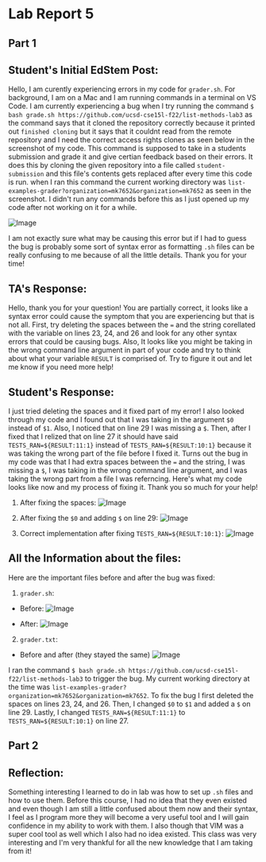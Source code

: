 # Lab Report 5

## Part 1

## Student's Initial EdStem Post:

Hello, I am curently experiencing errors in my code for `grader.sh`. For background, I am on a Mac and I am running commands in a terminal on VS Code. I am currently experiencing a bug when I try running the command `$ bash grade.sh https://github.com/ucsd-cse15l-f22/list-methods-lab3` as the command says that it cloned the repository correctly because it printed out `finished cloning` but it says that it couldnt read from the remote repository and I need the correct access rights clones as seen below in the screenshot of my code. This command is supposed to take in a students submission and grade it and give certian feedback based on their errors. It does this by cloning the given repository into a file called `student-submission` and this file's contents gets replaced after every time this code is run. when I ran this command the current working directory was `list-examples-grader?organization=mk7652&organization=mk7652` as seen in the screenshot. I didn't run any commands before this as I just opened up my code after not working on it for a while. 

![Image](CSE15L_labreport5_1.2.png)

I am not exactly sure what may be causing this error but if I had to guess the bug is probably some sort of syntax error as formatting `.sh` files can be really confusing to me because of all the little details. Thank you for your time!

## TA's Response:

Hello, thank you for your question! You are partially correct, it looks like a syntax error could cause the symptom that you are experiencing but that is not all. First, try deleting the spaces between the `=` and the string corellated with the variable on lines 23, 24, and 26 and look for any other syntax errors that could be causing bugs. Also, It looks like you might be taking in the wrong command line argument in part of your code and try to think about what your variable `RESULT` is comprised of. Try to figure it out and let me know if you need more help!

## Student's Response:

I just tried deleting the spaces and it fixed part of my error! I also looked through my code and I found out that I was taking in the argument `$0` instead of `$1`. Also, I noticed that on line 29 I was missing a `$`. Then, after I fixed that I relized that on line 27 it should have said `TESTS_RAN=${RESULT:11:1}` instead of `TESTS_RAN=${RESULT:10:1}` because it was taking the wrong part of the file before I fixed it. Turns out the bug in my code was that I had extra spaces between the `=` and the string, I was missing a `$`, I was taking in the wrong command line argument, and I was taking the wrong part from a file I was referncing. Here's what my code looks like now and my process of fixing it. Thank you so much for your help!

1. After fixing the spaces:
![Image](CSE15L_labreport5_1.3.png)

2. After fixing the `$0` and adding `$` on line 29:
![Image](CSE15L_labreport5_1.4.png)

3. Correct implementation after fixing `TESTS_RAN=${RESULT:10:1}`:
![Image](CSE15L_labreport5_2.png)

## All the Information about the files:

Here are the important files before and after the bug was fixed:

1. `grader.sh`:
- Before:
![Image](CSE15L_labreport5_1.2.png)

- After:
![Image](CSE15L_labreport5_2.png)

2. `grader.txt`:
- Before and after (they stayed the same)
![Image](CSE15L_labreport5_3.png)

I ran the command `$ bash grade.sh https://github.com/ucsd-cse15l-f22/list-methods-lab3` to trigger the bug. My current working directory at the time was `list-examples-grader?organization=mk7652&organization=mk7652`. To fix the bug I first deleted the spaces on lines 23, 24, and 26. Then, I changed `$0` to `$1` and added a `$` on line 29. Lastly, I changed `TESTS_RAN=${RESULT:11:1}` to `TESTS_RAN=${RESULT:10:1}` on line 27. 

## Part 2

## Reflection:

Something interesting I learned to do in lab was how to set up `.sh` files and how to use them. Before this course, I had no idea that they even existed and even though I am still a little confused about them now and their syntax, I feel as I program more they will become a very useful tool and I will gain confidence in my ability to work with them. I also though that VIM was a super cool tool as well which I also had no idea existed. This class was very interesting and I'm very thankful for all the new knowledge that I am taking from it!




